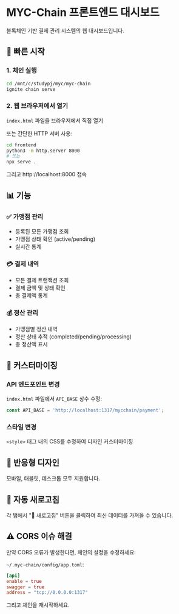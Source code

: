 # MYC-Chain 프론트엔드 대시보드

블록체인 기반 결제 관리 시스템의 웹 대시보드입니다.

## 🚀 빠른 시작

### 1. 체인 실행
```bash
cd /mnt/c/studypj/myc/myc-chain
ignite chain serve
```

### 2. 웹 브라우저에서 열기
`index.html` 파일을 브라우저에서 직접 열기

또는 간단한 HTTP 서버 사용:
```bash
cd frontend
python3 -m http.server 8000
# 또는
npx serve .
```

그리고 http://localhost:8000 접속

## 📊 기능

### ✅ 가맹점 관리
- 등록된 모든 가맹점 조회
- 가맹점 상태 확인 (active/pending)
- 실시간 통계

### 💳 결제 내역
- 모든 결제 트랜잭션 조회
- 결제 금액 및 상태 확인
- 총 결제액 통계

### 💰 정산 관리
- 가맹점별 정산 내역
- 정산 상태 추적 (completed/pending/processing)
- 총 정산액 표시

## 🔧 커스터마이징

### API 엔드포인트 변경
`index.html` 파일에서 `API_BASE` 상수 수정:

```javascript
const API_BASE = 'http://localhost:1317/mycchain/payment';
```

### 스타일 변경
`<style>` 태그 내의 CSS를 수정하여 디자인 커스터마이징

## 📱 반응형 디자인
모바일, 태블릿, 데스크톱 모두 지원합니다.

## 🔄 자동 새로고침
각 탭에서 "🔄 새로고침" 버튼을 클릭하여 최신 데이터를 가져올 수 있습니다.

## ⚠️ CORS 이슈 해결

만약 CORS 오류가 발생한다면, 체인의 설정을 수정하세요:

`~/.myc-chain/config/app.toml`:
```toml
[api]
enable = true
swagger = true
address = "tcp://0.0.0.0:1317"
```

그리고 체인을 재시작하세요.
